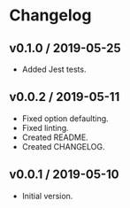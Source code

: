 # Changelog

## v0.1.0 / 2019-05-25

- Added Jest tests.

## v0.0.2 / 2019-05-11

- Fixed option defaulting.
- Fixed linting.
- Created README.
- Created CHANGELOG.

## v0.0.1 / 2019-05-10

- Initial version.
